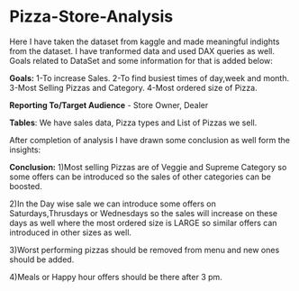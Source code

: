 # Pizza-Store-Analysis

Here I have taken the dataset from kaggle and made meaningful indights from the dataset.
I have tranformed data and used DAX queries as well.
Goals related to DataSet and some information for that is added below:

**Goals:**
1-To increase Sales.
2-To find busiest times of day,week and month.
3-Most Selling Pizzas and Category.
4-Most ordered size of Pizza.

**Reporting To/Target Audience** - Store Owner, Dealer

**Tables**: We have sales data, Pizza types and List of Pizzas we sell.

After completion of analysis I have drawn some conclusion as well form the insights:

**Conclusion:**
1)Most selling Pizzas are of Veggie and Supreme Category so some offers can be introduced so the sales of other categories can be boosted.

2)In the Day wise sale we can introduce some offers on Saturdays,Thrusdays or Wednesdays so the sales will increase on these days as well where the most ordered size is LARGE so similar offers can introduced in other sizes as well.

3)Worst performing pizzas should be removed from menu and new ones should be added.

4)Meals or Happy hour offers should be there after 3 pm.
